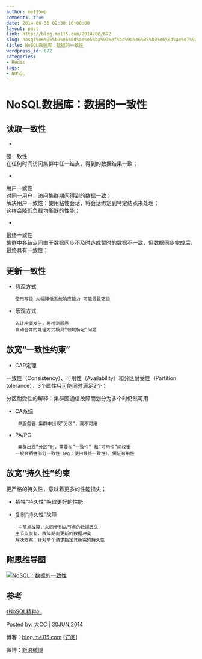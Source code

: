 ```yaml
---
author: me115wp
comments: true
date: 2014-06-30 02:30:16+00:00
layout: post
link: http://blog.me115.com/2014/06/672
slug: nosql%e6%95%b0%e6%8d%ae%e5%ba%93%ef%bc%9a%e6%95%b0%e6%8d%ae%e7%9a%84%e4%b8%80%e8%87%b4%e6%80%a7-2
title: NoSQL数据库：数据的一致性
wordpress_id: 672
categories:
- Redis
tags:
- NOSQL
---
```


# NoSQL数据库：数据的一致性





## 读取一致性





  
  *     

强一致性          
在任何时间访问集群中任一结点，得到的数据结果一致；

  
   
  *     

用户一致性          
对同一用户，访问集群期间得到的数据一致；           
解决用户一致性：使用粘性会话，将会话绑定到特定结点来处理；           
这样会降低负载均衡器的性能；

  
   
  *     

最终一致性          
集群中各结点间由于数据同步不及时造成暂时的数据不一致，但数据同步完成后，最终具有一致性；

  




## 更新一致性





  
  * 悲观方式      
    
    <code>使用写锁
    大幅降低系统响应能力
    可能导致死锁</code>


  


  
  * 乐观方式 
    
    
    <code>先让冲突发生，再检测顺序
    自动合并的处理方式极具“领域特定”问题</code>


  





## 放宽“一致性约束”






  
  * CAP定理 
      
一致性（Consistency）、可用性（Availability）和分区耐受性（Partition tolerance），3个属性只可能同时满足2个； 





分区耐受性的解释：集群因通信故障而划分为多个时仍然可用






  
  * CA系统 
    
    
    <code>  单服务器
      集群中出现”分区“，就不可用</code>


  


  
  * PA/PC 
    
    
    <code>  集群出现”分区“时，需要在”一致性“ 和“可用性”间权衡
      一般会牺牲部分一致性（eg：使用最终一致性），保证可用性</code>


  





## 放宽“持久性”约束





更严格的持久性，意味着更多的性能损失；






  
  * 牺牲“持久性”换取更好的性能 


  
  * 复制“持久性”故障 
    
    
    <code>  主节点故障，未同步到从节点的数据丢失
      主节点恢复，故障期间更新的数据冲突
      解决方案：针对单个请求指定其所需的持久性</code>


  





## 附思维导图





[![NoSQL：数据的一致性](http://blog.me115.com/wp-content/uploads/2014/06/NoSQL_thumb4.png)](http://blog.me115.com/wp-content/uploads/2014/06/NoSQL4.png)





## 参考





[《NoSQL精粹》](http://www.amazon.cn/NoSQL%E7%B2%BE%E7%B2%B9-%E5%A1%9E%E5%BE%97%E6%8B%89%E5%90%89/dp/B00EEQ2GPS?SubscriptionId=AKIAJOMEZLLKFEWYT4PQ&tag=z08-23&linkCode=xm2&camp=2025&creative=165953&creativeASIN=B00EEQ2GPS)





Posted by: 大CC | 30JUN,2014 
    
博客：[blog.me115.com](http://blog.me115.com) [[订阅](http://feed.feedsky.com/me115)] 

    
微博：[新浪微博](http://weibo.com/bigcc115)



